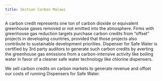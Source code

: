 ```yaml
---
title: Section Carbon Malawi
---
```

<!-- *This data is coming straight from the server and was written in markdown.*  
Check the server's `app/content` folder. -->

A carbon credit represents one ton of carbon dioxide or equivalent greenhouse gases removed or not emitted into the atmosphere. Firms with greenhouse gas reduction targets purchase carbon credits from “offset” projects in developing countries, provided that those projects also contribute to sustainable development priorities. Dispenser for Safe Water is certified by 3rd party auditors to generate such carbon credits by averting the greenhouse gas emissions from a carbon-intensive activity like boiling water in favor of a cleaner safe water technology like chlorine dispensers.  

We sell carbon credits on carbon markets to generate revenue and offset our costs of running Dispensers for Safe Water. 